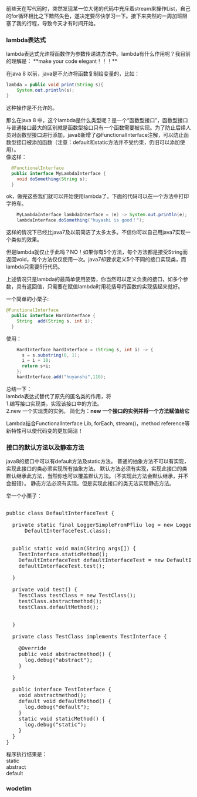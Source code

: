 前些天在写代码时，突然发现某一位大佬的代码中充斥着stream来操作List，自己的for循环相比之下黯然失色，遂决定要尽快学习一下。接下来突然的一周加班阻塞了我的行程，导致今天才有时间开始。

<h3>lambda表达式</h3>  
lambda表达式允许将函数作为参数传递进方法中。lambda有什么作用呢？我目前的理解是：  
**make your code elegant！！！**  

在java 8 以前，java是不允许将函数复制给变量的，比如：  
```java
lambda = public void print(String s){
	System.out.println(s);
} 
```  
这种操作是不允许的。  

那么在java 8 中，这个lambda是什么类型呢？是一个“函数型接口”，函数型接口与普通接口最大的区别就是函数型接口只有一个函数需要被实现。为了防止后续人员对函数型接口进行添加，java8新增了@FunctionalInterface注解，可以防止函数型接口被添加函数（注意：default和static方法并不受约束，仍旧可以添加使用）。  
像这样：  
```java
  @FunctionalInterface
  public interface MyLambdaInterface {
    void doSomething(String s);
  }
```
ok，做完这些我们就可以开始使用lambda了。下面的代码可以在一个方法中打印字符车。  
```java
    MyLambdaInterface lambdaInterface = (e) -> System.out.println(e);
    lambdaInterface.doSomething("huyashi is good！");
```
这样的情况下已经比java7及以前简洁了太多太多。不信你可以自己用java7实现一个类似的效果。  

但是lambda就仅止于此吗？NO！如果你有5个方法，每个方法都是接受String而返回void，每个方法仅仅使用一次。java7却要求定义5个不同的接口实现类，而lambda只需要5行代码。  

上述情况只是lambda的最简单使用姿势，你当然可以定义负责的接口，如多个参数，具有返回值，只需要在赋值lambda时用花括号将函数的实现括起来就好。

一个简单的小栗子:  
```java
@FunctionalInterface
  public interface HardInterface {
    String  add(String s, int i);
  }
```  
使用：
```java
    HardInterface hardInterface = (String s, int i) -> {
      s = s.substring(0, 1);
      i = i + 10;
      return s+i;
    };
    hardInterface.add("huyanshi",110);
```

总结一下：  
lambda表达式替代了原先的匿名类的作用，将  
1.编写接口实现类，实现该接口中的方法。  
2.new 一个实现类的实例。
简化为：**new 一个接口的实例并将一个方法赋值给它**  

Lambda结合FunctionalInterface Lib, forEach, stream()，method reference等新特性可以使代码变的更加简洁！

<h3>接口的默认方法以及静态方法</h3>  
java8的接口中可以有default方法及static方法。  
普通的抽象方法不可以有实现，实现此接口的类必须实现所有抽象方法。  
默认方法必须有实现，实现此接口的类默认继承此方法，当然你也可以覆盖默认方法。（不实现此方法会默认继承，并不会报错）。  
静态方法必须有实现。但是实现此接口的类无法实现静态方法。

举一个小栗子：  
<pre> 
public class DefaultInterfaceTest {

  private static final LoggerSimpleFromPfliu log = new LoggerSimpleFromPfliu(
      DefaultInterfaceTest.class);


  public static void main(String args[]) {
    TestInterface.staticMethod();
    DefaultInterfaceTest defaultInterfaceTest = new DefaultInterfaceTest();
    defaultInterfaceTest.test();

  }

  private void test() {
    TestClass testClass = new TestClass();
    testClass.abstractmethod();
    testClass.defaultMethod();


  }
  
  private class TestClass implements TestInterface {

   	@Override
    public void abstractmethod() {
      log.debug("abstract");
    }

  }

  public interface TestInterface {
    void abstractmethod();
    default void defaultMethod() {
      log.debug("default");
    }
    static void staticMethod() {
      log.debug("static");
    }
  }
}
</pre>  
程序执行结果是：  
static  
abstract  
default  

<h3>wodetim</h3>
<code></code>
